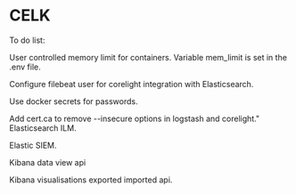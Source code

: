 # CELK

To do list:

User controlled memory limit for containers. Variable mem_limit is set in the .env file.
 
Configure filebeat user for corelight integration with Elasticsearch. 

Use docker secrets for passwords. 

Add cert.ca to remove --insecure options in logstash and corelight."
Elasticsearch ILM.

Elastic SIEM.

Kibana data view api

Kibana visualisations exported imported api.
